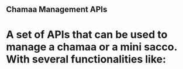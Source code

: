 ## Chamaa Management APIs

# A set of APIs that can be used to manage a chamaa or a mini sacco. With several functionalities like:

